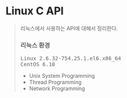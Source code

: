 # Linux C API
> 리눅스에서 사용하는 API에 대해서 정리한다.<br>
> ### 리눅스 환경
> <pre>
> Linux 2.6.32-754.25.1.el6.x86_64
> CentOS 6.10
> </pre>
> * Unix System Programming
> * Thread Programming
> * Network Programming
